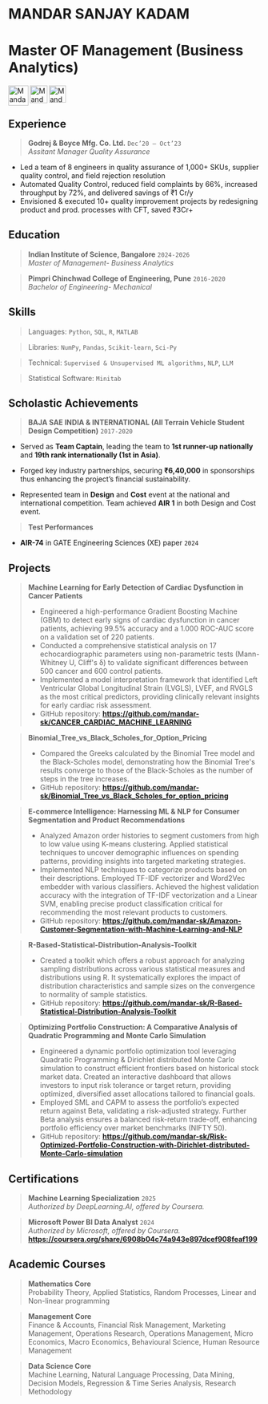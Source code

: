 # MANDAR SANJAY KADAM
# Master OF Management (Business Analytics)

[<img align="left" alt="Mandar Kadam | Gmail" width="40px" src="https://upload.wikimedia.org/wikipedia/commons/7/7e/Gmail_icon_%282020%29.svg" />][gmail]

[<img align="left" alt="Mandar Kadam | Outlook" width="35px" src="https://upload.wikimedia.org/wikipedia/commons/d/df/Microsoft_Office_Outlook_%282018%E2%80%93present%29.svg" />][outlook]

[<img align="left" alt="Mandar Kadam | Linkedin" width="34px" src="https://upload.wikimedia.org/wikipedia/commons/thumb/c/ca/LinkedIn_logo_initials.png/240px-LinkedIn_logo_initials.png" />][linkedin]

[gmail]: mailto:mandarskkadam@gmail.com
[outlook]: mailto:mandarkadam@iisc.ac.in
[linkedin]: https://www.linkedin.com/in/mandarsk/
[kaggle]: https://www.kaggle.com/mandark6199


<br/><br/>

## Experience

> **Godrej & Boyce Mfg. Co. Ltd.** `Dec’20 – Oct’23`  
> _Assitant Manager Quality Assurance_

- Led a team of 8 engineers in quality assurance of 1,000+ SKUs, supplier quality control, and field rejection resolution
- Automated Quality Control, reduced field complaints by 66%, increased throughput by 72%, and delivered savings of ₹1 Cr/y
- Envisioned & executed 10+ quality improvement projects by redesigning product and prod. processes with CFT, saved ₹3Cr+

## Education

> **Indian Institute of Science, Bangalore** `2024-2026`  
> _Master of Management- Business Analytics_

> **Pimpri Chinchwad College of Engineering, Pune** `2016-2020`  
> _Bachelor of Engineering- Mechanical_

## Skills

> Languages: `Python`, `SQL`, `R`, `MATLAB`

> Libraries: `NumPy`, `Pandas`, `Scikit-learn`, `Sci-Py`

> Technical: `Supervised & Unsupervised ML algorithms`, `NLP`, `LLM`

> Statistical Software: `Minitab`

## Scholastic Achievements

> **BAJA SAE INDIA & INTERNATIONAL (All Terrain Vehicle Student Design Competition)** `2017-2020`

- Served as **Team Captain**, leading the team to **1st runner-up nationally** and **19th rank internationally (1st in Asia)**. 

- Forged key industry partnerships, securing **₹6,40,000** in sponsorships thus enhancing the project’s financial sustainability.

- Represented team in **Design** and **Cost** event at the national and international competition. Team achieved **AIR 1** in both Design and Cost event.

> **Test Performances**

- **AIR-74** in GATE Engineering Sciences (XE) paper `2024`

## Projects

> **Machine Learning for Early Detection of Cardiac Dysfunction in Cancer Patients** 
> - Engineered a high-performance Gradient Boosting Machine (GBM) to detect early signs of cardiac dysfunction in cancer patients, achieving 99.5% accuracy and a 1.000 ROC-AUC score on a validation set of 220 patients.
> - Conducted a comprehensive statistical analysis on 17 echocardiographic parameters using non-parametric tests (Mann-Whitney U, Cliff's δ) to validate significant differences between 500 cancer and 600 control patients.
> - Implemented a model interpretation framework that identified Left Ventricular Global Longitudinal Strain (LVGLS), LVEF, and RVGLS as the most critical predictors, providing clinically relevant insights for early cardiac risk assessment.
> - GitHub repository: **https://github.com/mandar-sk/CANCER_CARDIAC_MACHINE_LEARNING**

> **Binomial_Tree_vs_Black_Scholes_for_Option_Pricing** 
> - Compared the Greeks calculated by the Binomial Tree model and the Black-Scholes model, demonstrating how the Binomial Tree's results converge to those of the Black-Scholes as the number of steps in the tree increases. 
> - GitHub repository: **https://github.com/mandar-sk/Binomial_Tree_vs_Black_Scholes_for_option_pricing**

> **E-commerce Intelligence: Harnessing ML & NLP for Consumer Segmentation and Product Recommendations** 
> - Analyzed Amazon order histories to segment customers from high to low value using K-means clustering. Applied statistical techniques to uncover demographic influences on spending patterns, providing insights into targeted marketing strategies.
> - Implemented NLP techniques to categorize products based on their descriptions. Employed TF-IDF vectorizer and Word2Vec embedder with various classifiers. Achieved the highest validation accuracy with the integration of TF-IDF vectorization and a Linear SVM, enabling precise product classification critical for recommending the most relevant products to customers.
> - GitHub repository: **https://github.com/mandar-sk/Amazon-Customer-Segmentation-with-Machine-Learning-and-NLP**

> **R-Based-Statistical-Distribution-Analysis-Toolkit** 
> - Created a toolkit which offers a robust approach for analyzing sampling distributions across various statistical measures and distributions using R. It systematically explores the impact of distribution characteristics and sample sizes on the convergence to normality of sample statistics.
> - GitHub repository: **https://github.com/mandar-sk/R-Based-Statistical-Distribution-Analysis-Toolkit**

> **Optimizing Portfolio Construction: A Comparative Analysis of Quadratic Programming and Monte Carlo Simulation** 
> - Engineered a dynamic portfolio optimization tool leveraging Quadratic Programming & Dirichlet distributed Monte Carlo simulation to construct efficient frontiers based on historical stock market data. Created an interactive dashboard that allows investors to input risk tolerance or target return, providing optimized, diversified asset allocations tailored to financial goals.
> - Employed SML and CAPM to assess the portfolio’s expected return against Beta, validating a risk-adjusted strategy. Further Beta analysis ensures a balanced risk-return trade-off, enhancing portfolio efficiency over market benchmarks (NIFTY 50).
> - GitHub repository: **https://github.com/mandar-sk/Risk-Optimized-Portfolio-Construction-with-Dirichlet-distributed-Monte-Carlo-simulation**

## Certifications

> **Machine Learning Specialization** `2025`  
_Authorized by DeepLearning.AI, offered by Coursera._  

> **Microsoft Power BI Data Analyst** `2024`  
_Authorized by Microsoft, offered by Coursera._  
**https://coursera.org/share/6908b04c74a943e897dcef908feaf199**

## Academic Courses

> **Mathematics Core**  
Probability Theory, Applied Statistics, Random Processes, Linear and Non-linear programming

> **Management Core**  
Finance & Accounts, Financial Risk Management, Marketing Management, Operations Research, Operations Management,
Micro Economics, Macro Economics, Behavioural Science, Human Resource Management 

> **Data Science Core**  
Machine Learning, Natural Language Processing, Data Mining, Decision Models, Regression & Time Series Analysis, Research Methodology
